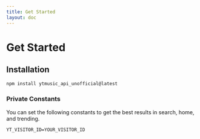 ```yaml
---
title: Get Started
layout: doc
---
```


# Get Started

## Installation

```bash
npm install ytmusic_api_unofficial@latest
```

### Private Constants

You can set the following constants to get the best results in search, home, and trending.

```dotenv
YT_VISITOR_ID=YOUR_VISITOR_ID
```